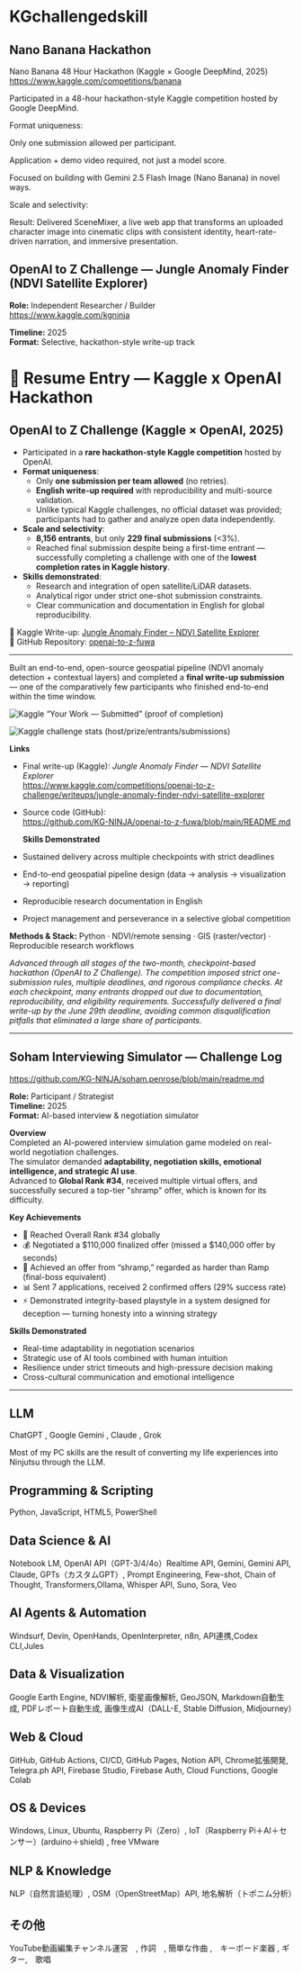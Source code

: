 # KGchallengedskill

## Nano Banana Hackathon
Nano Banana 48 Hour Hackathon (Kaggle × Google DeepMind, 2025)
https://www.kaggle.com/competitions/banana


Participated in a 48-hour hackathon-style Kaggle competition hosted by Google DeepMind.

Format uniqueness:

Only one submission allowed per participant.

Application + demo video required, not just a model score.

Focused on building with Gemini 2.5 Flash Image (Nano Banana) in novel ways.

Scale and selectivity:



Result: Delivered SceneMixer, a live web app that transforms an uploaded character image into cinematic clips with consistent identity, heart-rate-driven narration, and immersive presentation.

## OpenAI to Z Challenge — Jungle Anomaly Finder (NDVI Satellite Explorer)

**Role:** Independent Researcher / Builder  
https://www.kaggle.com/kgninja


**Timeline:** 2025  
**Format:** Selective, hackathon-style write-up track

# 📜 Resume Entry — Kaggle x OpenAI Hackathon

## OpenAI to Z Challenge (Kaggle × OpenAI, 2025)

- Participated in a **rare hackathon-style Kaggle competition** hosted by OpenAI.  
- **Format uniqueness**:  
  - Only **one submission per team allowed** (no retries).  
  - **English write-up required** with reproducibility and multi-source validation.  
  - Unlike typical Kaggle challenges, no official dataset was provided; participants had to gather and analyze open data independently.  
- **Scale and selectivity**:  
  - **8,156 entrants**, but only **229 final submissions** (<3%).  
  - Reached final submission despite being a first-time entrant — successfully completing a challenge with one of the **lowest completion rates in Kaggle history**.  
- **Skills demonstrated**:  
  - Research and integration of open satellite/LiDAR datasets.  
  - Analytical rigor under strict one-shot submission constraints.  
  - Clear communication and documentation in English for global reproducibility.  

🔗 Kaggle Write-up: [Jungle Anomaly Finder – NDVI Satellite Explorer](https://www.kaggle.com/competitions/openai-to-z-challenge/writeups/jungle-anomaly-finder-ndvi-satellite-explorer)  
🔗 GitHub Repository: [openai-to-z-fuwa](https://github.com/KG-NINJA/openai-to-z-fuwa/blob/main/README.md)  

---


Built an end-to-end, open-source geospatial pipeline (NDVI anomaly detection + contextual layers) and completed a **final write-up submission** — one of the comparatively few participants who finished end-to-end within the time window.

<!-- Proof of completion -->
![Kaggle “Your Work — Submitted” (proof of completion)](openai-to-z-final-submission.png)

<!-- Challenge stats snapshot -->
![Kaggle challenge stats (host/prize/entrants/submissions)](openai-to-z-stats.png)

**Links**  
- Final write-up (Kaggle): *Jungle Anomaly Finder — NDVI Satellite Explorer*  
  https://www.kaggle.com/competitions/openai-to-z-challenge/writeups/jungle-anomaly-finder-ndvi-satellite-explorer  
- Source code (GitHub):  
  https://github.com/KG-NINJA/openai-to-z-fuwa/blob/main/README.md

  **Skills Demonstrated**  
- Sustained delivery across multiple checkpoints with strict deadlines  
- End-to-end geospatial pipeline design (data → analysis → visualization → reporting)  
- Reproducible research documentation in English  
- Project management and perseverance in a selective global competition

**Methods & Stack:** Python · NDVI/remote sensing · GIS (raster/vector) · Reproducible research workflows

*Advanced through all stages of the two-month, checkpoint-based hackathon (OpenAI to Z Challenge). 
The competition imposed strict one-submission rules, multiple deadlines, and rigorous compliance checks. 
At each checkpoint, many entrants dropped out due to documentation, reproducibility, and eligibility requirements. 
Successfully delivered a final write-up by the June 29th deadline, avoiding common disqualification pitfalls 
that eliminated a large share of participants.*

---

## Soham Interviewing Simulator — Challenge Log

https://github.com/KG-NINJA/soham.penrose/blob/main/readme.md

**Role:** Participant / Strategist  
**Timeline:** 2025  
**Format:** AI-based interview & negotiation simulator

**Overview**  
Completed an AI-powered interview simulation game modeled on real-world negotiation challenges.  
The simulator demanded **adaptability, negotiation skills, emotional intelligence, and strategic AI use**.  
Advanced to **Global Rank #34**, received multiple virtual offers, and successfully secured a top-tier "shramp" offer, which is known for its difficulty.

**Key Achievements**
- 🎯 Reached Overall Rank #34 globally  
- 💰 Negotiated a $110,000 finalized offer (missed a $140,000 offer by seconds)  
- 🦐 Achieved an offer from “shramp,” regarded as harder than Ramp (final-boss equivalent)  
- 📊 Sent 7 applications, received 2 confirmed offers (29% success rate)  
- ⚡ Demonstrated integrity-based playstyle in a system designed for deception — turning honesty into a winning strategy  

**Skills Demonstrated**
- Real-time adaptability in negotiation scenarios  
- Strategic use of AI tools combined with human intuition  
- Resilience under strict timeouts and high-pressure decision making  
- Cross-cultural communication and emotional intelligence
---
## LLM ##
ChatGPT , Google Gemini , Claude , Grok


Most of my PC skills are the result of converting my life experiences into Ninjutsu through the LLM.

## Programming & Scripting
Python, JavaScript, HTML5, PowerShell

## Data Science & AI
Notebook LM, OpenAI API（GPT-3/4/4o）Realtime API, Gemini, Gemini API, Claude, GPTs（カスタムGPT）, Prompt Engineering, Few-shot, Chain of Thought, Transformers,Ollama, Whisper API, Suno, Sora, Veo

## AI Agents & Automation
Windsurf, Devin, OpenHands, OpenInterpreter, n8n, API連携,Codex CLI,Jules 

## Data & Visualization
Google Earth Engine, NDVI解析, 衛星画像解析, GeoJSON, Markdown自動生成, PDFレポート自動生成, 画像生成AI（DALL-E, Stable Diffusion, Midjourney）

## Web & Cloud
GitHub, GitHub Actions, CI/CD, GitHub Pages, Notion API, Chrome拡張開発, Telegra.ph API, Firebase Studio, Firebase Auth, Cloud Functions, Google Colab

## OS & Devices
Windows, Linux, Ubuntu, Raspberry Pi（Zero）, IoT（Raspberry Pi＋AI＋センサー）(arduino＋shield) , free VMware

## NLP & Knowledge
NLP（自然言語処理）, OSM（OpenStreetMap）API, 地名解析（トポニム分析）

## その他
YouTube動画編集チャンネル運営　, 作詞　, 簡単な作曲 ,　キーボード楽器 , ギター,　歌唱



